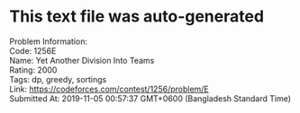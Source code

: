 # This text file was auto-generated  
  
Problem Information:  
Code: 1256E  
Name: Yet Another Division Into Teams  
Rating: 2000  
Tags: dp, greedy, sortings  
Link: https://codeforces.com/contest/1256/problem/E  
Submitted At: 2019-11-05 00:57:37 GMT+0600 (Bangladesh Standard Time)  
